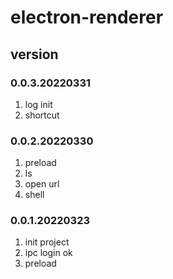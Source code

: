 # electron-renderer

## version
### 0.0.3.20220331
1. log init
2. shortcut

### 0.0.2.20220330
1. preload
2. ls
3. open url
4. shell

### 0.0.1.20220323
1. init project
2. ipc login ok
3. preload 

